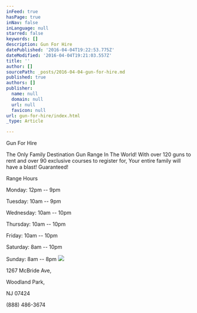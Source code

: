 ```yaml
---
inFeed: true
hasPage: true
inNav: false
inLanguage: null
starred: false
keywords: []
description: Gun For Hire
datePublished: '2016-04-04T19:22:53.775Z'
dateModified: '2016-04-04T19:21:03.557Z'
title: ''
author: []
sourcePath: _posts/2016-04-04-gun-for-hire.md
published: true
authors: []
publisher:
  name: null
  domain: null
  url: null
  favicon: null
url: gun-for-hire/index.html
_type: Article

---
```

Gun For Hire

The Only Family Destination Gun Range In The World!
With over 120 guns to rent and over 90 exclusive courses to register for, Your entire family will have a blast! Guaranteed!

Range Hours 

Monday: 12pm -- 9pm 

Tuesday: 10am -- 9pm 

Wednesday: 10am -- 10pm 

Thursday: 10am -- 10pm 

Friday: 10am -- 10pm 

Saturday: 8am -- 10pm 

Sunday: 8am -- 8pm
![](https://the-grid-user-content.s3-us-west-2.amazonaws.com/ea124b94-5178-4a1b-94e0-eb8fbd7d0ce2.jpg)

1267 McBride Ave, 

Woodland Park, 

NJ 07424

(888) 486-3674
